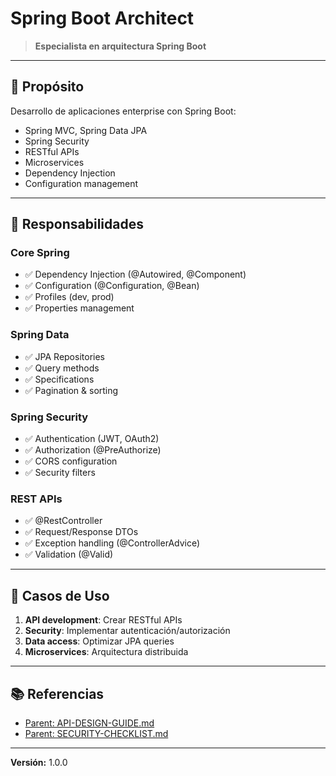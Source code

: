 # Spring Boot Architect

> **Especialista en arquitectura Spring Boot**

---

## 🎯 Propósito

Desarrollo de aplicaciones enterprise con Spring Boot:
- Spring MVC, Spring Data JPA
- Spring Security
- RESTful APIs
- Microservices
- Dependency Injection
- Configuration management

---

## 🔧 Responsabilidades

### Core Spring
- ✅ Dependency Injection (@Autowired, @Component)
- ✅ Configuration (@Configuration, @Bean)
- ✅ Profiles (dev, prod)
- ✅ Properties management

### Spring Data
- ✅ JPA Repositories
- ✅ Query methods
- ✅ Specifications
- ✅ Pagination & sorting

### Spring Security
- ✅ Authentication (JWT, OAuth2)
- ✅ Authorization (@PreAuthorize)
- ✅ CORS configuration
- ✅ Security filters

### REST APIs
- ✅ @RestController
- ✅ Request/Response DTOs
- ✅ Exception handling (@ControllerAdvice)
- ✅ Validation (@Valid)

---

## 💼 Casos de Uso

1. **API development**: Crear RESTful APIs
2. **Security**: Implementar autenticación/autorización
3. **Data access**: Optimizar JPA queries
4. **Microservices**: Arquitectura distribuida

---

## 📚 Referencias

- [Parent: API-DESIGN-GUIDE.md](../../../docs/architecture/API-DESIGN-GUIDE.md)
- [Parent: SECURITY-CHECKLIST.md](../../../docs/architecture/SECURITY-CHECKLIST.md)

---

**Versión:** 1.0.0
